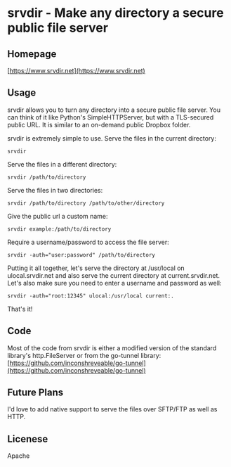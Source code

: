 # srvdir - Make any directory a secure public file server

## Homepage
[https://www.srvdir.net](https://www.srvdir.net)

## Usage
srvdir allows you to turn any directory into a secure public file server. You can think of it like Python's SimpleHTTPServer, but with a TLS-secured public URL. It is similar to an on-demand public Dropbox folder.

srvdir is extremely simple to use. Serve the files in the current directory:

    srvdir

Serve the files in a different directory:

    srvdir /path/to/directory

Serve the files in two directories:

    srvdir /path/to/directory /path/to/other/directory

Give the public url a custom name:

    srvdir example:/path/to/directory

Require a username/password to access the file server:

    srvdir -auth="user:password" /path/to/directory

Putting it all together, let's serve the directory at /usr/local on ulocal.srvdir.net and also serve the current directory at current.srvdir.net. Let's also make sure you need to enter a username and password as well:

    srvdir -auth="root:12345" ulocal:/usr/local current:.

That's it!

## Code
Most of the code from srvdir is either a modified version of the standard library's http.FileServer or from the go-tunnel library: [https://github.com/inconshreveable/go-tunnel](https://github.com/inconshreveable/go-tunnel)

## Future Plans
I'd love to add native support to serve the files over SFTP/FTP as well as HTTP.

## Licenese
Apache
